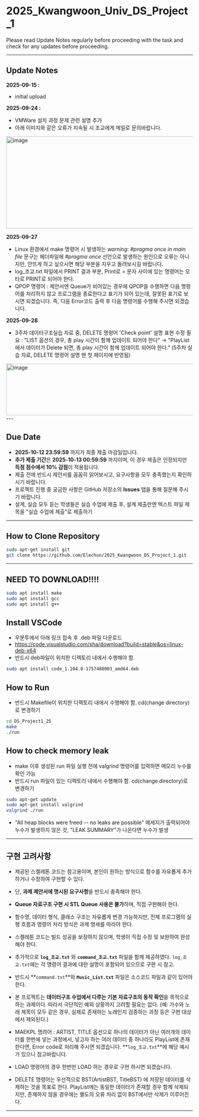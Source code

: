 # 2025_Kwangwoon_Univ_DS_Project_1

Please read Update Notes regularly before proceeding with the task and check for any updates before proceeding.  

---

## Update Notes  

**2025-09-15 :**  
- initial upload  

**2025-09-24 :**
- VMWare 설치 과정 문제 관련 설명 추가
- 아래 이미지와 같은 오류가 지속될 시 조교에게 메일로 문의바랍니다.
<img width="745" height="248" alt="image" src="https://github.com/user-attachments/assets/f80e3b8f-bdc3-467d-99ec-d9b494f38e3c" />


**2025-09-27**
- Linux 환경에서 make 명령어 시 발생하는  *warning: #pragma once in main file* 문구는 헤더파일에 *#pragma once* 선언으로 발생하는 원인으로 오류는 아니지만, 안뜨게 하고 싶으시면 해당 부분을 지우고 돌려보시길 바랍니다.
- log_조교.txt 파일에서 PRINT 결과 부분, Print로 = 문자 사이에 있는 명령어는 오타로 PRINT로 되어야 한다.
- QPOP 명령어 : 제안서엔 Queue가 비어있는 경우에 QPOP을 수행하면 다음 명령어를 처리하지 않고 프로그램을 종료한다고 표기가 되어 있는데, 잘못된 표기로 보시면 되겠습니다. 즉, 다음 Error코드 출력 후 다음 명령어를 수행해 주시면 되겠습니다.


**2025-09-28**
- 3주차 데이터구조실습 자료 중, DELETE 명령어 'Check point' 설명 표현 수정 필요 : "LIST 옵션의 경우, 총 play 시간이 함께 업데이트 되어야 한다" → "PlayList에서 데이터가 Delete 되면, 총 play 시간이 함께 업데이트 되어야 한다." (5주차 실습 자료, DELETE 명령어 설명 맨 첫 페이지에 반영됨)
<img width="875" height="139" alt="image" src="https://github.com/user-attachments/assets/caacb384-9fa1-48e5-86de-6af23ddb72bc" />
---

## Due Date  

- **2025-10-12 23:59:59** 까지가 최종 제출 마감일입니다.  
- **추가 제출 기간**은 **2025-10-13 00:59:59** 까지이며, 이 경우 제출은 인정되지만 **득점 점수에서 10% 감점**이 적용됩니다.  
- 제출 전에 반드시 제안서를 꼼꼼히 읽어보시고, 요구사항을 모두 충족했는지 확인하시기 바랍니다.  
- 프로젝트 진행 중 궁금한 사항은 GitHub 저장소의 **Issues** 탭을 통해 질문해 주시기 바랍니다.
- 설계, 실습 모두 듣는 학생들은 실습 수업에 제출 후, 설계 제출란엔 텍스트 파일 제목을 "실습 수업에 제출"로 제출하기

---

## How to Clone Repository  

```bash
sudo apt-get install git
git clone https://github.com/Elechun/2025_Kwangwoon_DS_Project_1.git
```

---

## NEED TO DOWNLOAD!!!!
```bash
sudo apt install make
sudo apt install gcc
sudo apt install g++
```

## Install VSCode
- 우분투에서 아래 링크 접속 후 .deb 파일 다운로드
- https://code.visualstudio.com/sha/download?build=stable&os=linux-deb-x64
- 반드시 deb파일이 위치한 디렉토리 내에서 수행해야 함.
```bash
sudo apt install code_1.104.0-1757488003_amd64.deb
```

## How to Run  
- 반드시 Makefile이 위치한 디렉토리 내에서 수행해야 함. cd(change directory)로 변경하기
```bash
cd DS_Project1_25
make
./run
```

## How to check memory leak 
- make 이후 생성된 run 파일 실행 전에 valgrind 명령어를 입력하면 메모리 누수를 확인 가능
- 반드시 run 파일이 있는 디렉토리 내에서 수행해야 함. cd(change directory)로 변경하기
```bash
sudo apt-get update
sudo apt-get install valgrind
valgrind ./run
```
- "All heap blocks were freed -- no leaks are possible" 메세지가 출력되어야 누수가 발생하지 않은 것, "LEAK SUMMARY"가 나온다면 누수가 발생
---

## 구현 고려사항  

- 제공된 스켈레톤 코드는 참고용이며, 본인이 원하는 방식으로 함수를 자유롭게 추가하거나 수정하여 구현할 수 있다.  
- 단, **과제 제안서에 명시된 요구사항**을 반드시 충족해야 한다.  
- **Queue 자료구조 구현 시 STL Queue 사용은 불가**하며, 직접 구현해야 한다.  
- 함수명, 데이터 형식, 클래스 구조는 자유롭게 변경 가능하지만, 전체 프로그램의 실행 흐름과 명령어 처리 방식은 과제 명세를 따라야 한다.  
- 스켈레톤 코드는 빌드 성공을 보장하지 않으며, 학생이 직접 수정 및 보완하여 완성해야 한다.  
- 추가적으로 **`log_조교.txt`** 와 **`command_조교.txt`** 파일을 함께 제공하였다. `log_조교.txt`에는 각 명령어 결과에 대한 설명이 포함되어 있으므로 구현 시 참고.
- 반드시 **`command.txt`**와 **`Music_List.txt`** 파일은 소스코드 파일과 같이 있어야 한다.  
- 본 프로젝트는 **데이터구조 수업에서 다루는 기본 자료구조의 동작 확인**을 목적으로 하는 과제이다. 따라서 극단적인 예외 상황까지 고려할 필요는 없다. (예: 가수와 노래 제목이 모두 같은 경우, 실제로 존재하는 노래인지 검증하는 과정 등은 구현 대상에서 제외된다.)
  
- MAEKPL 명려어 : ARTIST, TITLE 옵션으로 하나의 데이터가 아닌 여러개의 데이터를 한번에 넣는 과정에서, 넣고자 하는 여러 데이터 중 하나라도 PlayList에 존재한다면, Error code로 처리해 주시면 되겠습니다. **`log_조교.txt`**에 해당 예시가 있으니 참고바랍니다.
- LOAD 명령어의 경우 한번만 LOAD 하는 경우로 구현 하시면 되겠습니다.
- DELETE 명령어는 우선적으로 BST(ArtistBST, TitleBST) 에 저장된 데이터를 삭제하는 것을 목표로 한다. PlayList에는 동일한 데이터가 존재할 경우 함께 삭제되지만, 존재하지 않을 경우에는 별도의 오류 처리 없이 BST에서만 삭제가 이루어진다.  
---
